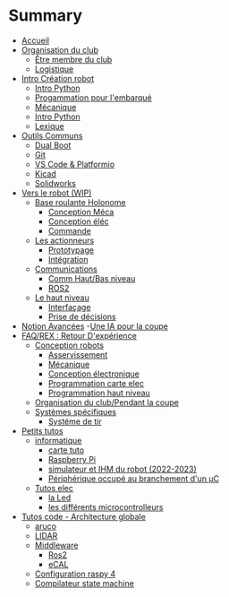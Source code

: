 # Summary

- [Accueil](accueil.md)
- [Organisation du club](organisation/orga.md)
	- [Être membre du club](organisation/membre.md)
	- [Logistique](organisation/logistique.md)	
- [Intro Création robot](introductions/introRobot.md)	
	- [Intro Python](introductions/introPython.md)
	- [Progammation pour l'embarqué ](introductions/introC.md)
	- [Mécanique](introductions/solidworks.md)
	- [Intro Python](introductions/introPython.md)
	- [Lexique](introductions/lexique.md)
- [Outils Communs](outils_communs/index.md)
	- [Dual Boot](outils_communs/dual_boot.md)
	- [Git](outils_communs/git.md)
	- [VS Code & Platformio](outils_communs/vscode.md)
	- [Kicad](outils_communs/kicad.md)
	- [Solidworks](outils_communs/solidw.md)
- [Vers le robot (WIP)](to_robot/to_robot.md)
	- [Base roulante Holonome](to_robot/base_roulante/holonome.md)
		- [Conception Méca]()
		- [Conception éléc](to_robot/base_roulante/carte_elec.md)
		- [Commande]()
	- [Les actionneurs]()
		- [Prototypage]()
		- [Intégration]()
	- [Communications]()
		- [Comm Haut/Bas niveau]()
		- [ROS2](to_robot/ROS2/ros2.md)
	- [Le haut niveau]()
		- [Interfaçage](to_robot/haut_niveau/interface.md)
		- [Prise de décisions](to_robot/haut_niveau/decision.md)
- [Notion Avancées](notions_avancee/index.md)
	-[Une IA pour la coupe](notions_avancee/IA.md)
- [FAQ/REX : Retour D'expérience](rex/asserv.md)
	- [Conception robots]()
		- [Asservissement](rex/asserv.md)
		- [Mécanique](rex/concept_meca.md)
		- [Conception électronique](rex/concept_elec.md)
		- [Programmation carte elec](rex/code_elec.md)
		- [Programmation haut niveau](rex/code_python.md)
	- [Organisation du club/Pendant la coupe](rex/coupe.md)
	- [Systèmes spécifiques]()
		- [Systéme de tir](rex/shoot.md)
- [Petits tutos](petits_tutos/index.md)
	- [informatique](petits_tutos/informatique.md)
		- [carte tuto](carte_tuto/tuto_board.md)
		- [Raspberry Pi](petits_tutos/raspberry_pi.md)
		- [simulateur et IHM du robot (2022-2023)](petits_tutos/simulator.md)
		- [Périphérique occupé au branchement d'un µC](petits_tutos/peripherique_occupe.md)
	- [Tutos elec](elec/index.md)
		- [la Led](elec/led.md)
		- [les différents microcontrolleurs](petits_tutos/microcontrollers.md)
- [Tutos code - Architecture globale](code/index.md)
	- [aruco]()
	- [LIDAR]()
	- [Middleware]()
		- [Ros2]()
		- [eCAL]()
	- [Configuration raspy 4]()
	- [Compilateur state machine](code/state_machine.md)





